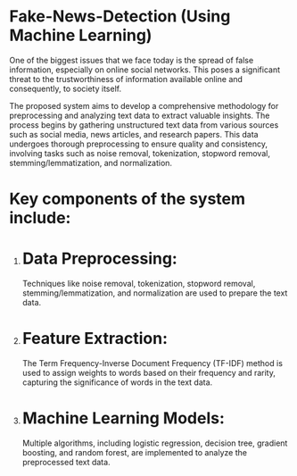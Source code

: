 # Fake-News-Detection (Using Machine Learning)

One of the biggest issues that we face today is the spread of false information, especially on online social networks. This poses a significant threat to the trustworthiness of information available online and consequently, to society itself.

The proposed system aims to develop a comprehensive methodology for preprocessing and analyzing text data to extract valuable insights. The process begins by gathering unstructured text data from various sources such as social media, news articles, and research papers. This data undergoes thorough preprocessing to ensure quality and consistency, involving tasks such as noise removal, tokenization, stopword removal, stemming/lemmatization, and normalization.

 # Key components of the system include:

1) # Data Preprocessing:
   Techniques like noise removal, tokenization, stopword removal, stemming/lemmatization, and normalization are used to prepare the text data.

2) # Feature Extraction:
   The Term Frequency-Inverse Document Frequency (TF-IDF) method is used to assign weights to words based on their frequency and rarity, capturing the significance of words in the text data.

3) # Machine Learning Models:
   Multiple algorithms, including logistic regression, decision tree, gradient boosting, and random forest, are implemented to analyze the preprocessed text data.
